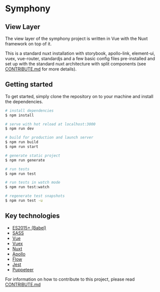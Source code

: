 # Symphony
## View Layer

The view layer of the symphony project is written in Vue with the Nuxt framework on top of it.

This is a standard nuxt installation with storybook, apollo-link, element-ui, vuex, vue-router, standardjs and a few basic config files pre-installed and set up with the standard nuxt architecture with split components (see [CONTRIBUTE.md](CONTRIBUTE.md) for more details).

## Getting started

To get started, simply clone the repository on to your machine and install the dependencies.

``` bash
# install dependencies
$ npm install

# serve with hot reload at localhost:3000
$ npm run dev

# build for production and launch server
$ npm run build
$ npm run start

# generate static project
$ npm run generate

# run tests
$ npm run test

# run tests in watch mode
$ npm run test:watch

# regenerate test snapshots
$ npm run test -u
```

## Key technologies

- [ES2015+ (Babel)](https://babeljs.io/)
- [SASS](https://sass-lang.com/)
- [Vue](https://vuejs.org/)
- [Vuex](https://vuex.vuejs.org/)
- [Nuxt](https://nuxtjs.org/)
- [Apollo](https://www.apollographql.com/)
- [Flow](https://flow.org/en/docs/)
- [Jest](https://jestjs.io/)
- [Puppeteer](https://github.com/GoogleChrome/puppeteer)

For information on how to contribute to this project, please read [CONTRIBUTE.md](CONTRIBUTE.md)
